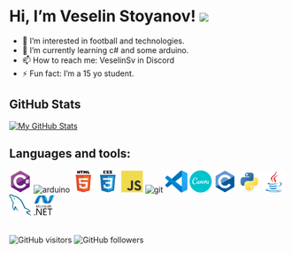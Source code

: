 # Hi, I’m Veselin Stoyanov! <img src="https://media.giphy.com/media/hvRJCLFzcasrR4ia7z/giphy.gif" width="27px">

- 👀 I’m interested in football and technologies.
- 🌱 I’m currently learning c# and some arduino.
- 📫 How to reach me: VeselinSv in Discord
- ⚡ Fun fact: I’m a 15 yo student.
  
## GitHub Stats
<a href="https://github.com/VeselinSv">
  <img height="350em" alt="My GitHub Stats" src="https://github-readme-stats-sigma-five.vercel.app/api?username=VeselinSv&show_icons=false&bg_color=000000&hide_border=true&text_color=90EE90db&count_private=true&include_all_commits=true" />
</a>

## Languages and tools:

<p align="left">
<img src="https://raw.githubusercontent.com/devicons/devicon/master/icons/csharp/csharp-original.svg" alt="csharp" width="40" height="40"/> 
<img src="https://upload.wikimedia.org/wikipedia/commons/8/87/Arduino_Logo.svg" alt="arduino" width="55" height="40"/> 
<img src="https://raw.githubusercontent.com/devicons/devicon/master/icons/html5/html5-original-wordmark.svg" alt="html5" width="40" height="40"/> 
<img src="https://raw.githubusercontent.com/devicons/devicon/master/icons/css3/css3-original-wordmark.svg" alt="css3" width="40" height="40"/> 
<img src="https://raw.githubusercontent.com/devicons/devicon/master/icons/javascript/javascript-original.svg" alt="javascript" width="40" height="40"/> 
<img src="https://www.vectorlogo.zone/logos/git-scm/git-scm-icon.svg" alt="git" width="40" height="40"/>
<img src="https://raw.githubusercontent.com/github/explore/80688e429a7d4ef2fca1e82350fe8e3517d3494d/topics/visual-studio-code/visual-studio-code.png" alt="VS Code" height="40" height="40">
<img src="https://raw.githubusercontent.com/devicons/devicon/master/icons/canva/canva-original.svg" alt="canva" width="40" height="40"/> 
<img src="https://raw.githubusercontent.com/devicons/devicon/master/icons/c/c-original.svg" alt="c" width="40" height="40"/> 
<img src="https://raw.githubusercontent.com/devicons/devicon/master/icons/python/python-original.svg" alt="python" width="40" height="40"/>  
<img src="https://raw.githubusercontent.com/devicons/devicon/master/icons/java/java-original.svg" alt="java" width="40" height="40"/> 
<img src="https://raw.githubusercontent.com/devicons/devicon/master/icons/mysql/mysql-original.svg" alt="mysql" width="40" height="40"/> 
<img src="https://raw.githubusercontent.com/devicons/devicon/master/icons/dot-net/dot-net-original-wordmark.svg" alt="dotnet" width="40" height="40"/> 

   <br>
   <br>
   
   ![GitHub visitors](https://visitor-badge.laobi.icu/badge?page_id=VeseliinSv.VeselinSv) 
      ![GitHub followers](https://img.shields.io/github/followers/VeselinSv)
      

<!---
VeselinSv/VeselinSv is a ✨ special ✨ repository because its `README.md` (this file) appears on your GitHub profile.
You can click the Preview link to take a look at your changes.
--->

